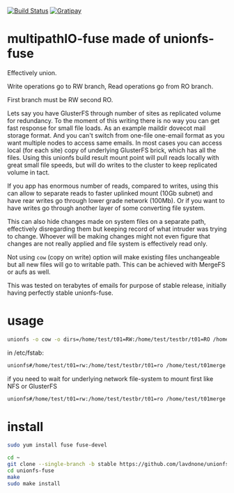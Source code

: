[![Build Status](https://travis-ci.org/rpodgorny/unionfs-fuse.svg?branch=master)](https://travis-ci.org/rpodgorny/unionfs-fuse)
[![Gratipay](http://img.shields.io/gratipay/rpodgorny.svg)](https://gratipay.com/rpodgorny/)

multipathIO-fuse made of unionfs-fuse
============

Effectively union.

Write operations go to RW branch, Read operations go from RO branch.

First branch must be RW second RO. 

Lets say you have GlusterFS through number of sites as replicated volume for redundancy. To the moment of this writing there is no way you can get fast response for small file loads. As an example maildir dovecot mail storage format. And you can't switch from one-file one-email format as you want multiple nodes to access same emails. In most cases you can access local (for each site) copy of underlying GlusterFS brick, which has all the files. Using this unionfs build result mount point will pull reads locally with great small file speeds, but will do writes to the cluster to keep replicated volume in tact. 

If you app has enormous number of reads, compared to writes, using this can allow to separate reads to faster uplinked mount (10Gb subnet) and have rear writes go through lower grade network (100Mb). Or if you want to have writes go through another layer of some converting file system.

This can also hide changes made on system files on a separate path, effectively disregarding them but keeping record of what intruder was trying to change. Whoever will be making changes might not even figure that changes are not really applied and file system is effectively read only.

Not using `cow` (copy on write) option will make existing files unchangeable but all new files will go to writable path. This can be achieved with MergeFS or aufs as well.

This was tested on terabytes of emails for purpose of stable release, initially having perfectly stable unionfs-fuse.

usage
============
```bash
unionfs -o cow -o dirs=/home/test/t01=RW:/home/test/testbr/t01=RO /home/test/t01merge
```

in /etc/fstab:
```bash
unionfs#/home/test/t01=rw:/home/test/testbr/t01=ro /home/test/t01merge fuse allow_other,cow,direct_io,_netdev 0 0
```

if you need to wait for underlying network file-system to mount first like NFS or GlusterFS
```bash
unionfs#/home/test/t01=rw:/home/test/testbr/t01=ro /home/test/t01merge fuse x-systemd.requires-mounts-for=/home/test/t01,allow_other,cow,direct_io,_netdev 0 0
```

install
============

```bash
sudo yum install fuse fuse-devel

cd ~
git clone --single-branch -b stable https://github.com/lavdnone/unionfs-fuse.git
cd unionfs-fuse
make
sudo make install
```
